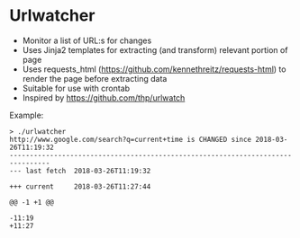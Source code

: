 # Urlwatcher

- Monitor a list of URL:s for changes
- Uses Jinja2 templates for extracting (and transform) relevant portion of page
- Uses requests_html (https://github.com/kennethreitz/requests-html) to render the page before extracting data
- Suitable for use with crontab
- Inspired by https://github.com/thp/urlwatch

Example:
```
> ./urlwatcher 
http://www.google.com/search?q=current+time is CHANGED since 2018-03-26T11:19:32
--------------------------------------------------------------------------------
--- last fetch  2018-03-26T11:19:32

+++ current     2018-03-26T11:27:44

@@ -1 +1 @@

-11:19
+11:27
```

